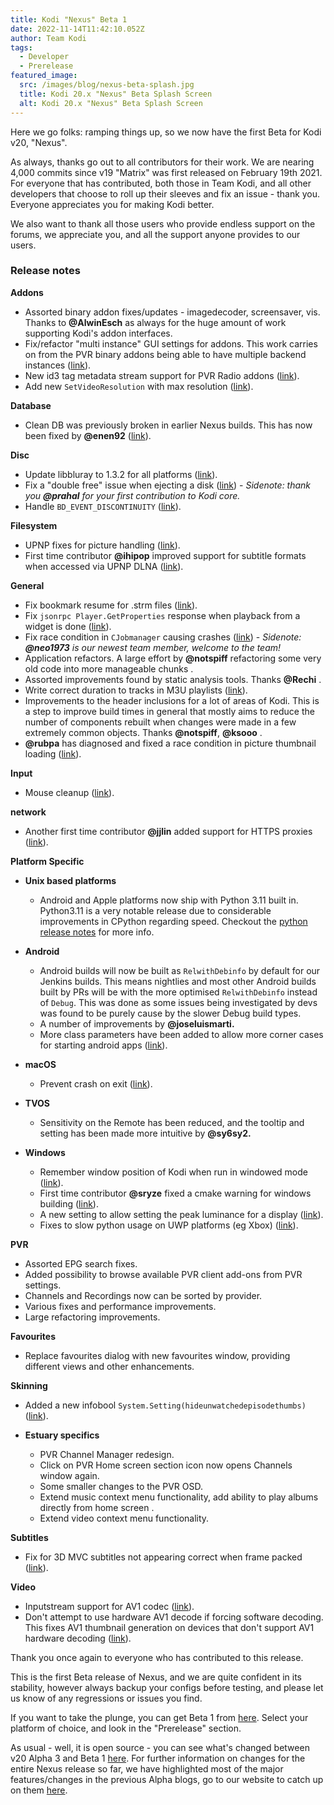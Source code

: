 ```yaml
---
title: Kodi "Nexus" Beta 1
date: 2022-11-14T11:42:10.052Z
author: Team Kodi
tags:
  - Developer
  - Prerelease
featured_image:
  src: /images/blog/nexus-beta-splash.jpg
  title: Kodi 20.x "Nexus" Beta Splash Screen
  alt: Kodi 20.x "Nexus" Beta Splash Screen
---
```

Here we go folks: ramping things up, so we now have the first Beta for Kodi v20, "Nexus".

As always, thanks go out to all contributors for their work. We are nearing 4,000 commits since v19 "Matrix" was first released on February 19th 2021.  For everyone that has contributed, both those in Team Kodi, and all other developers that choose to roll up their sleeves and fix an issue - thank you. Everyone appreciates you for making Kodi better.

We also want to thank all those users who provide endless support on the forums, we appreciate you, and all the support anyone provides to our users.

### **Release notes**

**Addons**

* Assorted binary addon fixes/updates - imagedecoder, screensaver, vis. Thanks to **@AlwinEsch** as always for the huge amount of work supporting Kodi's addon interfaces.
* Fix/refactor "multi instance" GUI settings for addons. This work carries on from the PVR binary addons being able to have multiple backend instances ([link](https://github.com/xbmc/xbmc/pull/21890)).
* New id3 tag metadata stream support for PVR Radio addons ([link](https://github.com/xbmc/xbmc/pull/21424)).
* Add new `SetVideoResolution` with max resolution ([link](https://github.com/xbmc/xbmc/pull/21319)).

**Database**

* Clean DB was previously broken in earlier Nexus builds. This has now been fixed by **@enen92** ([link](https://github.com/xbmc/xbmc/pull/21980)).

**Disc**

* Update libbluray to 1.3.2 for all platforms ([link](https://github.com/xbmc/xbmc/pull/21809)).
* Fix a "double free" issue when ejecting a disk ([link](https://github.com/xbmc/xbmc/pull/21903)) - *Sidenote: thank you **@prahal** for your first contribution to Kodi core.*
* Handle `BD_EVENT_DISCONTINUITY` ([link](https://github.com/xbmc/xbmc/pull/21918)).

**Filesystem**

* UPNP fixes for picture handling ([link](https://github.com/xbmc/xbmc/pull/21823)).
* First time contributor **@ihipop** improved support for subtitle formats when accessed via UPNP DLNA ([link](https://github.com/xbmc/xbmc/pull/22038)).

**General**

* Fix bookmark resume for .strm files ([link](https://github.com/xbmc/xbmc/pull/21830)).
* Fix `jsonrpc Player.GetProperties` response when playback from a widget is done ([link](https://github.com/xbmc/xbmc/pull/21829)).
* Fix race condition in `CJobmanager` causing crashes ([link](https://github.com/xbmc/xbmc/pull/21841)) - *Sidenote: **@neo1973** is our newest team member, welcome to the team!*
* Application refactors. A large effort by **@notspiff** refactoring some very old code into more manageable chunks .
* Assorted improvements found by static analysis tools. Thanks **@Rechi** .
* Write correct duration to tracks in M3U playlists ([link](https://github.com/xbmc/xbmc/pull/21940)).
* Improvements to the header inclusions for a lot of areas of Kodi. This is a step to improve build times in general that mostly aims to reduce the number of components rebuilt when changes were made in a few extremely common objects. Thanks **@notspiff**, **@ksooo** .
* **@rubpa** has diagnosed and fixed a race condition in picture thumbnail loading ([link](https://github.com/xbmc/xbmc/pull/22082)).

**Input**

* Mouse cleanup ([link](https://github.com/xbmc/xbmc/pull/21876)).

**network**

* Another first time contributor **@jjlin** added support for HTTPS proxies ([link](https://github.com/xbmc/xbmc/pull/21966)).

**Platform Specific**

* **Unix based platforms**

  * Android and Apple platforms now ship with Python 3.11 built in. Python3.11 is a very notable release due to considerable improvements in CPython regarding speed. Checkout the [python release notes](https://docs.python.org/3/whatsnew/3.11.html) for more info.
* **Android**

  * Android builds will now be built as `RelwithDebinfo` by default for our Jenkins builds. This means nightlies and most other Android builds built by PRs will be with the more optimised `RelwithDebinfo` instead of `Debug`. This was done as some issues being investigated by devs was found to be purely cause by the slower Debug build types.
  * A number of improvements by **@joseluismarti.**
  * More class parameters have been added to allow more corner cases for starting android apps ([link](https://github.com/xbmc/xbmc/pull/21922)).
* **macOS**

  * Prevent crash on exit ([link](https://github.com/xbmc/xbmc/pull/21853)).
* **TVOS**

  * Sensitivity on the Remote has been reduced, and the tooltip and setting has been made more intuitive by **@sy6sy2.**
* **Windows**

  * Remember window position of Kodi when run in windowed mode ([link](https://github.com/xbmc/xbmc/pull/21820)).
  * First time contributor **@sryze** fixed a cmake warning for windows building ([link](https://github.com/xbmc/xbmc/pull/22026)).
  * A new setting to allow setting the peak luminance for a display ([link](https://github.com/xbmc/xbmc/pull/21973)).
  * Fixes to slow python usage on UWP platforms (eg Xbox) ([link](https://github.com/xbmc/xbmc/pull/21997)).

**PVR**

* Assorted EPG search fixes.
* Added possibility to browse available PVR client add-ons from PVR settings.
* Channels and Recordings now can be sorted by provider.
* Various fixes and performance improvements.
* Large refactoring improvements.

**Favourites**

* Replace favourites dialog with new favourites window, providing different views and other enhancements.

**Skinning**

* Added a new infobool `System.Setting(hideunwatchedepisodethumbs)` ([link](https://github.com/xbmc/xbmc/pull/21874)).

* **Estuary specifics**

  * PVR Channel Manager redesign.
  * Click on PVR Home screen section icon now opens Channels window again.
  * Some smaller changes to the PVR OSD.
  * Extend music context menu functionality, add ability to play albums directly from home screen .
  * Extend video context menu functionality.

**Subtitles**

* Fix for 3D MVC subtitles not appearing correct when frame packed ([link](https://github.com/xbmc/xbmc/pull/17317)).

**Video**

* Inputstream support for AV1 codec ([link](https://github.com/xbmc/xbmc/pull/21390)).
* Don't attempt to use hardware AV1 decode if forcing software decoding. This fixes AV1 thumbnail generation on devices that don't support AV1 hardware decoding ([link](https://github.com/xbmc/xbmc/pull/21834)).

Thank you once again to everyone who has contributed to this release.

This is the first Beta release of Nexus, and we are quite confident in its stability, however always backup your configs before testing, and please let us know of any regressions or issues you find.

If you want to take the plunge, you can get Beta 1 from [here](https://kodi.tv/download). Select your platform of choice, and look in the "Prerelease" section. 

As usual - well, it is open source - you can see what's changed between v20 Alpha 3 and Beta 1 [here](https://github.com/xbmc/xbmc/compare/20.0a3-Nexus...20.0b1-Nexus).
For further information on changes for the entire Nexus release so far, we have highlighted most of the major features/changes in the previous Alpha blogs, go to our website to catch up on them [here](https://kodi.tv/blog).